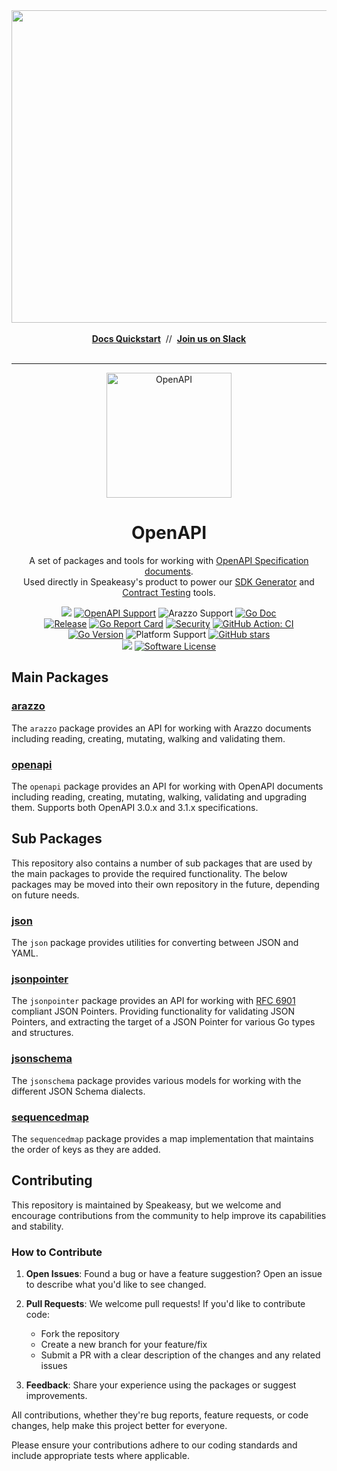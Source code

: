 <div align="center">
 <a href="https://www.speakeasy.com/" target="_blank">
  <img width="1500" height="500" alt="Speakeasy" src="https://github.com/user-attachments/assets/0e56055b-02a3-4476-9130-4be299e5a39c" />
 </a>
 <br />
 <br />
  <div>
   <a href="https://speakeasy.com/docs/create-client-sdks/" target="_blank"><b>Docs Quickstart</b></a>&nbsp;&nbsp;//&nbsp;&nbsp;<a href="https://go.speakeasy.com/slack" target="_blank"><b>Join us on Slack</b></a>
  </div>
 <br />

</div>

<hr />

<p align="center">
  <p align="center">
    <img  width="200px" alt="OpenAPI" src="https://github.com/user-attachments/assets/555a0899-5719-42ee-b4b1-ece8d1d812ea">
  </p>
  <h1 align="center"><b>OpenAPI</b></h1>
  <p align="center">A set of packages and tools for working with <a href="https://www.speakeasy.com/openapi">OpenAPI Specification documents</a>. <br /> Used directly in Speakeasy's product to power our <a href="https://www.speakeasy.com/docs/create-client-sdks">SDK Generator</a> and <a href="https://www.speakeasy.com/docs/testing">Contract Testing</a> tools.

</p>
  <p align="center">
    <!-- Badges -->
    <!-- OpenAPI Hub Badge -->
    <a href="https://www.speakeasy.com/openapi"><img src="https://custom-icon-badges.demolab.com/badge/-OpenAPI%20Hub-212015?style=for-the-badge&logoColor=FBE331&logo=speakeasy&labelColor=545454" /></a>
    <!-- OpenAPI Support Badge -->
    <a href="https://www.speakeasy.com/openapi"><img alt="OpenAPI Support" src="https://img.shields.io/badge/OpenAPI-3.0%20%7C%203.1-85EA2D.svg?style=for-the-badge&logo=openapiinitiative"></a>
    <!-- Arazzo Support Badge -->
    <img alt="Arazzo Support" src="https://img.shields.io/badge/Arazzo-1.0-purple.svg?style=for-the-badge">
    <a href="https://pkg.go.dev/github.com/speakeasy-api/openapi?tab=doc"><img alt="Go Doc" src="https://img.shields.io/badge/godoc-reference-blue.svg?style=for-the-badge"></a>
    <!-- Line Break --><br/>
    <!-- Release Version Badge -->
    <a href="https://github.com/speakeasy-api/openapi/releases/latest"><img alt="Release" src="https://img.shields.io/github/release/speakeasy-api/openapi.svg?style=for-the-badge"></a>
    <!-- Go Report Card Badge -->
    <a href="https://goreportcard.com/report/github.com/speakeasy-api/openapi"><img alt="Go Report Card" src="https://goreportcard.com/badge/github.com/speakeasy-api/openapi?style=for-the-badge"></a>
    <!-- Security Badge -->
    <a href="https://github.com/speakeasy-api/openapi/actions/workflows/ci.yaml"><img alt="Security" src="https://img.shields.io/badge/security-scanned-green.svg?style=for-the-badge&logo=security"></a>
    <!-- CI Badge -->
    <a href="https://github.com/speakeasy-api/openapi/actions/workflows/ci.yaml"><img alt="GitHub Action: CI" src="https://img.shields.io/github/actions/workflow/status/speakeasy-api/openapi/ci.yaml?style=for-the-badge"></a>
    <!-- Line Break --><br/>
    <!-- Go Version Badge -->
    <a href="https://golang.org/"><img alt="Go Version" src="https://img.shields.io/badge/go-1.24.3+-00ADD8.svg?style=for-the-badge&logo=go"></a>
    <!-- Platform Support Badge -->
    <img alt="Platform Support" src="https://img.shields.io/badge/platform-linux%20%7C%20macos%20%7C%20windows-lightgrey.svg?style=for-the-badge">
    <!-- Stars Badge -->
    <a href="https://github.com/speakeasy-api/openapi/stargazers"><img alt="GitHub stars" src="https://img.shields.io/github/stars/speakeasy-api/openapi.svg?style=for-the-badge&logo=github"></a>
    <!-- Line Break --><br/>
    <!-- Built By Speakeasy Badge -->
    <a href="https://speakeasy.com/"><img src="https://custom-icon-badges.demolab.com/badge/-Built%20By%20Speakeasy-212015?style=for-the-badge&logoColor=FBE331&logo=speakeasy&labelColor=545454" /></a>
    <!-- License Badge -->
    <a href="/LICENSE"><img alt="Software License" src="https://img.shields.io/badge/license-MIT-blue.svg?style=for-the-badge"></a>    
  </p>
</p>

## Main Packages

### [arazzo](./arazzo)

The `arazzo` package provides an API for working with Arazzo documents including reading, creating, mutating, walking and validating them.

### [openapi](./openapi)

The `openapi` package provides an API for working with OpenAPI documents including reading, creating, mutating, walking, validating and upgrading them. Supports both OpenAPI 3.0.x and 3.1.x specifications.

## Sub Packages

This repository also contains a number of sub packages that are used by the main packages to provide the required functionality. The below packages may be moved into their own repository in the future, depending on future needs.

### [json](./json)

The `json` package provides utilities for converting between JSON and YAML.

### [jsonpointer](./jsonpointer)

The `jsonpointer` package provides an API for working with [RFC 6901](https://datatracker.ietf.org/doc/html/rfc6901) compliant JSON Pointers. Providing functionality for validating JSON Pointers, and extracting the target of a JSON Pointer for various Go types and structures.

### [jsonschema](./jsonschema)

The `jsonschema` package provides various models for working with the different JSON Schema dialects.

### [sequencedmap](./sequencedmap)

The `sequencedmap` package provides a map implementation that maintains the order of keys as they are added.

## Contributing

This repository is maintained by Speakeasy, but we welcome and encourage contributions from the community to help improve its capabilities and stability.

### How to Contribute

1. **Open Issues**: Found a bug or have a feature suggestion? Open an issue to describe what you'd like to see changed.

2. **Pull Requests**: We welcome pull requests! If you'd like to contribute code:
   - Fork the repository
   - Create a new branch for your feature/fix
   - Submit a PR with a clear description of the changes and any related issues

3. **Feedback**: Share your experience using the packages or suggest improvements.

All contributions, whether they're bug reports, feature requests, or code changes, help make this project better for everyone.

Please ensure your contributions adhere to our coding standards and include appropriate tests where applicable.
